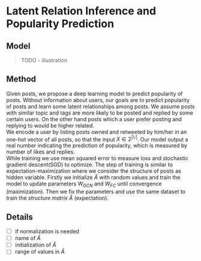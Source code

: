 # Latent Relation Inference and Popularity Prediction

## Model

> TODO - illustration

## Method

Given posts, we propose a deep learning model to predict popularity of posts. Without information about users, our goals are to predict popularity of posts and learn some latent relationships among posts. We assume posts with similar topic and tags are more likely to be posted and replied by some certain users. On the other hand posts which a user prefer posting and replying to would be higher related.  
We encode a user by listing posts owned and retweeted by him/her in an one-hot vector of all posts, so that the input $X \in 2^{|\mathbb{V}|}$. Our model output a real number indicating the prediction of popularity, which is measured by number of likes and replies.  
While training we use mean squared error to measure loss and stochastic gradient descent(SGD) to optimize. The step of training is similar to expectation-maximization where we consider the structure of posts as hidden variable. Firstly we initialize $\hat{A}$ with random values and train the model to update parameters $W_{GCN}$ and $W_{FC}$ until convergence (maximization). Then we fix the parameters and use the same dataset to train the _structure matrix_ $\hat{A}$ (expectation).

## Details

- [ ] if normalization is needed
- [ ] name of $\hat{A}$
- [ ] initialization of $\hat{A}$
- [ ] range of values in $\hat{A}$